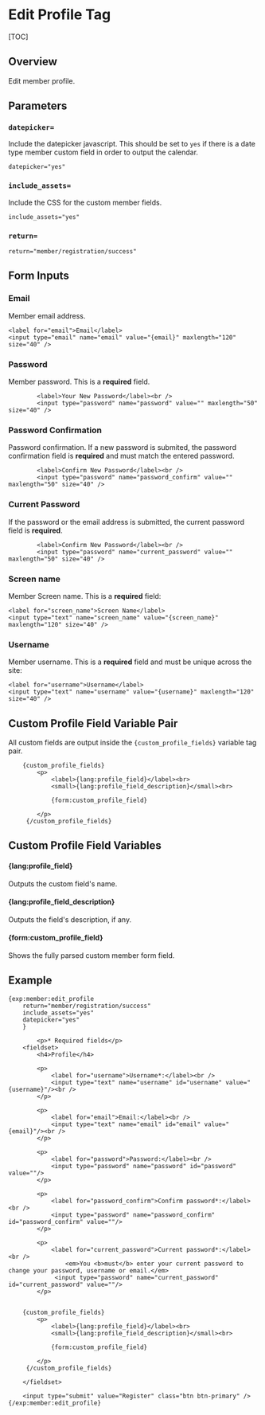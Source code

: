 <!--
    This source file is part of the open source project
    ExpressionEngine User Guide (https://github.com/ExpressionEngine/ExpressionEngine-User-Guide)

    @link      https://expressionengine.com/
    @copyright Copyright (c) 2003-2020, Packet Tide, LLC (https://packettide.com)
    @license   https://expressionengine.com/license Licensed under Apache License, Version 2.0
-->

# Edit Profile Tag

[TOC]

## Overview

Edit member profile.

## Parameters

### `datepicker=`

Include the datepicker javascript.  This should be set to ``yes`` if there is a date type member custom field in order to output the calendar.

    datepicker="yes"

### `include_assets=`

Include the CSS for the custom member fields.

    include_assets="yes"

### `return=`

    return="member/registration/success"


## Form Inputs

### Email

Member email address.

    <label for="email">Email</label>
    <input type="email" name="email" value="{email}" maxlength="120" size="40" />

### Password

Member password. This is a **required** field.

            <label>Your New Password</label><br />
            <input type="password" name="password" value="" maxlength="50" size="40" />

### Password Confirmation

Password confirmation. If a new password is submited, the password confirmation field is **required** and must match the entered password.

            <label>Confirm New Password</label><br />
            <input type="password" name="password_confirm" value="" maxlength="50" size="40" />

### Current Password

If the password or the email address is submitted, the current password field is **required**.

            <label>Confirm New Password</label><br />
            <input type="password" name="current_password" value="" maxlength="50" size="40" />

### Screen name

Member Screen name. This is a **required** field:

    <label for="screen_name">Screen Name</label>
    <input type="text" name="screen_name" value="{screen_name}" maxlength="120" size="40" />

### Username

Member username. This is a **required** field and must be unique across the site:

    <label for="username">Username</label>
    <input type="text" name="username" value="{username}" maxlength="120" size="40" />

## Custom Profile Field Variable Pair

All custom fields are output inside the ``{custom_profile_fields}`` variable tag pair.

        {custom_profile_fields}
            <p>
                <label>{lang:profile_field}</label><br>
                <small>{lang:profile_field_description}</small><br>

                {form:custom_profile_field}

            </p>
         {/custom_profile_fields}

## Custom Profile Field Variables

#### {lang:profile_field}

Outputs the custom field's name.

#### {lang:profile_field_description}

Outputs the field's description, if any.

#### {form:custom_profile_field}

Shows the fully parsed custom member form field.

## Example

    {exp:member:edit_profile
        return="member/registration/success"
		include_assets="yes"
		datepicker="yes"
        }

            <p>* Required fields</p>
        <fieldset>
            <h4>Profile</h4>

            <p>
                <label for="username">Username*:</label><br />
                <input type="text" name="username" id="username" value="{username}"/><br />
            </p>

            <p>
                <label for="email">Email:</label><br />
                <input type="text" name="email" id="email" value="{email}"/><br />
            </p>

            <p>
                <label for="password">Password:</label><br />
                <input type="password" name="password" id="password" value=""/>
            </p>

            <p>
                <label for="password_confirm">Confirm password*:</label><br />
                <input type="password" name="password_confirm" id="password_confirm" value=""/>
            </p>

            <p>
                <label for="current_password">Current password*:</label><br />
					<em>You <b>must</b> enter your current password to change your password, username or email.</em>
                 <input type="password" name="current_password" id="current_password" value=""/>
            </p>


        {custom_profile_fields}
            <p>
                <label>{lang:profile_field}</label><br>
                <small>{lang:profile_field_description}</small><br>

                {form:custom_profile_field}

            </p>
         {/custom_profile_fields}

        </fieldset>

        <input type="submit" value="Register" class="btn btn-primary" />
    {/exp:member:edit_profile}
